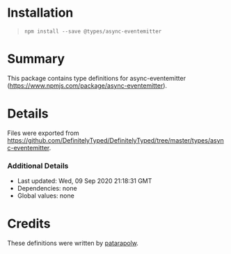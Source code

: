 # Installation
> `npm install --save @types/async-eventemitter`

# Summary
This package contains type definitions for async-eventemitter (https://www.npmjs.com/package/async-eventemitter).

# Details
Files were exported from https://github.com/DefinitelyTyped/DefinitelyTyped/tree/master/types/async-eventemitter.

### Additional Details
 * Last updated: Wed, 09 Sep 2020 21:18:31 GMT
 * Dependencies: none
 * Global values: none

# Credits
These definitions were written by [patarapolw](https://github.com/patarapolw).
